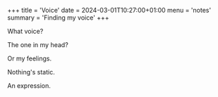 +++
title = 'Voice'
date = 2024-03-01T10:27:00+01:00
menu = 'notes'
summary = 'Finding my voice'
+++

What voice?

The one in my head?

Or my feelings.

Nothing's static.

An expression.
